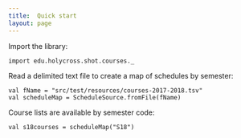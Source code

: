```yaml
---
title:  Quick start
layout: page
---
```



Import the library:

```tut:silent
import edu.holycross.shot.courses._
```

Read a delimited text file to create a map of schedules by semester:


```tut:silent
val fName = "src/test/resources/courses-2017-2018.tsv"
val scheduleMap = ScheduleSource.fromFile(fName)
```

Course lists are available by semester code:

```tut:silent
val s18courses = scheduleMap("S18")
```
